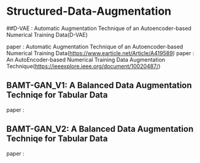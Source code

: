 # Structured-Data-Augmentation

##D-VAE : Automatic Augmentation Technique of an Autoencoder-based Numerical Training Data(D-VAE)

paper : Automatic Augmentation Technique of an Autoencoder-based Numerical Training Data(https://www.earticle.net/Article/A419589)
paper : An AutoEncoder-based Numerical Training Data Augmentation Technique(https://ieeexplore.ieee.org/document/10020487/)

## BAMT-GAN_V1:  A Balanced Data Augmentation Techniqe for Tabular Data

paper : 

## BAMT-GAN_V2:  A Balanced Data Augmentation Techniqe for Tabular Data

paper : 
